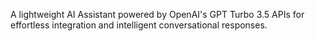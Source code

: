 A lightweight AI Assistant powered by OpenAI's GPT Turbo 3.5 APIs for effortless integration and intelligent conversational responses.
